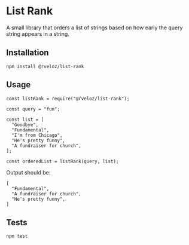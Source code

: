 # List Rank

A small library that orders a list of strings based on how early the query string appears in a string.

## Installation

  `npm install @rveloz/list-rank`

## Usage

```
const listRank = require("@rveloz/list-rank");

const query = "fun";

const list = [
  "Goodbye",
  "Fundamental",
  "I'm from Chicago",
  "He's pretty funny",
  "A fundraiser for church",
];

const orderedList = listRank(query, list);

```

Output should be:

```
[
  "Fundamental",
  "A fundraiser for church",
  "He's pretty funny",
]
```

## Tests

  `npm test`
